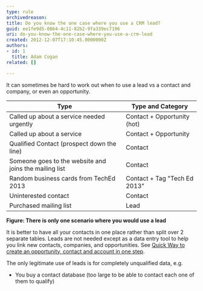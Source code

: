 ```yaml
---
type: rule
archivedreason: 
title: Do you know the one case where you use a CRM lead?
guid: ee1fe9d5-0864-4c11-82b2-9fa339ec7196
uri: do-you-know-the-one-case-where-you-use-a-crm-lead
created: 2012-12-07T17:10:45.0000000Z
authors:
- id: 1
  title: Adam Cogan
related: []

---
```


It can sometimes be hard to work out when to use a lead vs a contact and company, or even an opportunity.

<!--endintro-->


| Type<br>             |               Type and Category<br>             |
| --- | --- |
| Called up about a service needed urgently<br>             |               Contact + Opportunity (hot)<br>             |
| Called up about a service<br>             |               Contact + Opportunity<br>             |
| Qualified Contact (prospect down the line)<br>             |               Contact<br>             |
| Someone goes to the website and joins the mailing list<br>             |               Contact<br>             |
| Random business cards from TechEd 2013 |               Contact + Tag "Tech Ed 2013"<br>             |
| Uninterested contact<br>             |               Contact<br>             |
| Purchased mailing list<br>             |               Lead<br>             |

**Figure: There is only one scenario where you would use a lead** 


It is better to have all your contacts in one place rather than split over 2 separate           tables. Leads are not needed except as a data entry tool to help you link new contacts,           companies, and opportunities. See [Quick Way to create an opportunity, contact and account in one step](/Pages/Leads-can-be-converted-to-Opportunities-Contacts-and-Accounts.aspx).

The only legitimate use of leads is for completely unqualified data, e.g.

* You buy a contact database (too large to be able to contact each one of them to qualify)
